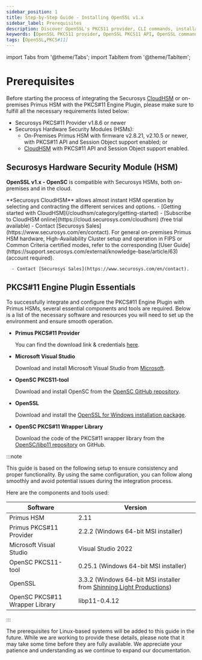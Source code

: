 ```yaml
---
sidebar_position: 1
title: Step-by-Step Guide - Installing OpenSSL v1.x
sidebar_label: Prerequisites
description: Discover OpenSSL's PKCS11 provider, CLI commands, installation tips, and troubleshooting. Integrate seamlessly with HSM for enhanced security.
keywords: [OpenSSL PKCS11 provider, OpenSSL PKCS11 API, OpenSSL command line utility (CLI), OpenSSL CLI commands, OpenSSL installation guide, OpenSSL installation troubleshooting, OpenSSL troubleshooting tips, OpenSSL certificate management, OpenSSL certificate creation, OpenSSL certificate renewal, OpenSSL configuration file, OpenSSL configuration options, OpenSSL configuration guide, OpenSSL encryption algorithms, OpenSSL decryption methods, OpenSSL digital signatures, OpenSSL SSL/TLS protocols, OpenSSL SSL/TLS configuration, OpenSSL heartbleed vulnerability, OpenSSL security updates]
tags: [OpenSSL,PKCS#11]
---
```


import Tabs from '@theme/Tabs';
import TabItem from '@theme/TabItem';

# Prerequisites

Before starting the process of integrating the Securosys [CloudHSM](/cloudhsm/overview/) or on-premises Primus HSM with the PKCS#11 Engine Plugin, please make sure to fulfill all the necessary requirements listed below:

- Securosys PKCS#11 Provider v1.8.6 or newer
- Securosys Hardware Security Modules (HSMs): 
  - On-Premises Primus HSM with firmware v2.8.21, v2.10.5 or newer, with PKCS#11 API and Session Object support enabled; or 
  - [CloudHSM](/cloudhsm/overview/) with PKCS#11 API and Session Object support enabled.


## Securosys Hardware Security Module (HSM)

**OpenSSL v1.x - OpenSC** is compatible with Securosys HSMs, both on-premises and in the cloud.

<Tabs groupId="device-setup">
  <TabItem value="device-cloud" label="Cloud" default>
      **Securosys CloudHSM** allows almost instant HSM operation by selecting and contracting the different services and options.
      - [Getting started with CloudHSM](/cloudhsm/category/getting-started)
      - [Subscribe to CloudHSM online](https://cloud.securosys.com/cloudhsm) (free trial available)
      - Contact [Securosys Sales](https://www.securosys.com/en/contact). 

  </TabItem>
  <TabItem value="device-onprem" label="On-premises">
      For general on-premises Primus HSM hardware, High-Availability Cluster setup and operation in FIPS or Common Criteria certified modes, refer to the corresponding [User Guide](https://support.securosys.com/external/knowledge-base/article/63)(account required).

      - Contact [Securosys Sales](https://www.securosys.com/en/contact). 

  </TabItem>
</Tabs>



## PKCS#11 Engine Plugin Essentials

To successfully integrate and configure the PKCS#11 Engine Plugin with Primus HSMs, several essential components and tools are required. Below is a list of the necessary software and resources you will need to set up the environment and ensure smooth operation.

<Tabs groupId="os">
<TabItem value="os-windows" label="Windows 11" default>

- **Primus PKCS#11 Provider**

  You can find the download link & credentials [here](../../../pkcs/downloads).

- **Microsoft Visual Studio**

  Download and install Microsoft Visual Studio from [Microsoft](https://visualstudio.microsoft.com/downloads/).

- **OpenSC PKCS11-tool**

  Download and install OpenSC from the [OpenSC GitHub repository](https://github.com/OpenSC/OpenSC/releases).

- **OpenSSL**

  Download and install the [OpenSSL for Windows installation package](https://wiki.openssl.org/index.php/Binaries).

- **OpenSC PKCS#11 Wrapper Library**

  Download the code of the PKCS#11 wrapper library from the [OpenSC/libp11 repository](https://github.com/OpenSC/libp11) on GitHub.

:::note

This guide is based on the following setup to ensure consistency and proper functionality. By using the same configuration, you can follow along smoothly and avoid potential issues during the integration process.

Here are the components and tools used:

| Software                       | Version                               |
|--------------------------------|---------------------------------------|
| Primus HSM                     | 2.11                                  |
| Primus PKCS#11 Provider        | 2.2.2 (Windows 64-bit MSI installer)  |
| Microsoft Visual Studio        | Visual Studio 2022                    |
| OpenSC PKCS11-tool             | 0.25.1 (Windows 64-bit MSI installer) |
| OpenSSL                        | 3.3.2 (Windows 64-bit MSI installer from [Shinning Light Productions](https://slproweb.com/products/Win32OpenSSL.html)) |
| OpenSC PKCS#11 Wrapper Library | libp11-0.4.12                         |

:::

</TabItem>

<TabItem value="os-linux" label="Linux">

The prerequisites for Linux-based systems will be added to this guide in the future. While we are working to provide these details, please note that it may take some time before they are fully available. We appreciate your patience and understanding as we continue to expand our documentation.

</TabItem>
</Tabs>
